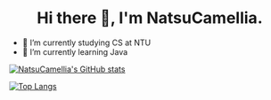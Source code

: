 <h1 align=center> Hi there 👋, I'm NatsuCamellia. </h1>

- 🔭 I’m currently studying CS at NTU
- 🌱 I’m currently learning Java

[![NatsuCamellia's GitHub stats](https://github-readme-stats.vercel.app/api?username=NatsuCamellia)](https://github.com/NatsuCamellia/github-readme-stats)

[![Top Langs](https://github-readme-stats.vercel.app/api/top-langs/?username=NatsuCamellia&langs_count=8)](https://github.com/NatsuCamellia/github-readme-stats)
